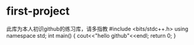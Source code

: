 # first-project
此库为本人初识github的练习库，请多指教
#include <bits/stdc++.h>
using namespace std;
int main()
{
  cout<<"hello github"<<endl;
  return 0;
}
